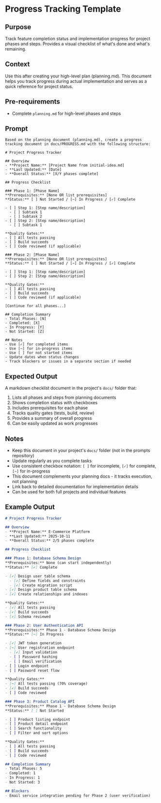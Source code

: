 # Progress Tracking Template

## Purpose
Track feature completion status and implementation progress for project phases and steps. Provides a visual checklist of what's done and what's remaining.

## Context
Use this after creating your high-level plan (planning.md). This document helps you track progress during actual implementation and serves as a quick reference for project status.

## Pre-requirements
- Complete `planning.md` for high-level phases and steps

## Prompt
```
Based on the planning document (planning.md), create a progress tracking document in docs/PROGRESS.md with the following structure:

# Project Progress Tracker

## Overview
- **Project Name:** [Project Name from initial-idea.md]
- **Last Updated:** [Date]
- **Overall Status:** [X/Y phases complete]

## Progress Checklist

### Phase 1: [Phase Name]
**Prerequisites:** [None OR list prerequisites]
**Status:** [ ] Not Started / [~] In Progress / [✓] Complete

- [ ] Step 1: [Step name/description]
  - [ ] Subtask 1
  - [ ] Subtask 2
- [ ] Step 2: [Step name/description]
  - [ ] Subtask 1

**Quality Gates:**
- [ ] All tests passing
- [ ] Build succeeds
- [ ] Code reviewed (if applicable)

### Phase 2: [Phase Name]
**Prerequisites:** [None OR list prerequisites]
**Status:** [ ] Not Started / [~] In Progress / [✓] Complete

- [ ] Step 1: [Step name/description]
- [ ] Step 2: [Step name/description]

**Quality Gates:**
- [ ] All tests passing
- [ ] Build succeeds
- [ ] Code reviewed (if applicable)

[Continue for all phases...]

## Completion Summary
- Total Phases: [N]
- Completed: [X]
- In Progress: [Y]
- Not Started: [Z]

## Notes
- Use [✓] for completed items
- Use [~] for in-progress items
- Use [ ] for not started items
- Update dates when status changes
- Track blockers or issues in a separate section if needed
```

## Expected Output
A markdown checklist document in the project's `docs/` folder that:
1. Lists all phases and steps from planning documents
2. Shows completion status with checkboxes
3. Includes prerequisites for each phase
4. Tracks quality gates (tests, build, review)
5. Provides a summary of overall progress
6. Can be easily updated as work progresses

## Notes
- Keep this document in your project's `docs/` folder (not in the prompts repository)
- Update regularly as you complete tasks
- Use consistent checkbox notation: `[ ]` for incomplete, `[✓]` for complete, `[~]` for in-progress
- This document complements your planning docs - it tracks execution, not planning
- Link back to detailed documentation for implementation details
- Can be used for both full projects and individual features

## Example Output

```markdown
# Project Progress Tracker

## Overview
- **Project Name:** E-Commerce Platform
- **Last Updated:** 2025-10-11
- **Overall Status:** 2/5 phases complete

## Progress Checklist

### Phase 1: Database Schema Design
**Prerequisites:** None (can start independently)
**Status:** [✓] Complete

- [✓] Design user table schema
  - [✓] Define fields and constraints
  - [✓] Create migration script
- [✓] Design product table schema
- [✓] Create relationships and indexes

**Quality Gates:**
- [✓] All tests passing
- [✓] Build succeeds
- [✓] Schema reviewed

### Phase 2: User Authentication API
**Prerequisites:** Phase 1 - Database Schema Design
**Status:** [~] In Progress

- [✓] JWT token generation
- [~] User registration endpoint
  - [✓] Input validation
  - [ ] Password hashing
  - [ ] Email verification
- [ ] Login endpoint
- [ ] Password reset flow

**Quality Gates:**
- [~] All tests passing (70% coverage)
- [✓] Build succeeds
- [ ] Code reviewed

### Phase 3: Product Catalog API
**Prerequisites:** Phase 1 - Database Schema Design
**Status:** [ ] Not Started

- [ ] Product listing endpoint
- [ ] Product detail endpoint
- [ ] Search functionality
- [ ] Filter and sort options

**Quality Gates:**
- [ ] All tests passing
- [ ] Build succeeds
- [ ] Code reviewed

## Completion Summary
- Total Phases: 5
- Completed: 1
- In Progress: 1
- Not Started: 3

## Blockers
- Email service integration pending for Phase 2 (user verification)
```
